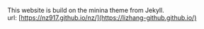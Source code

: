 
This website is build on the minina theme from Jekyll. \
url: [https://nz917.github.io/nz/](https://lizhang-github.github.io/)
